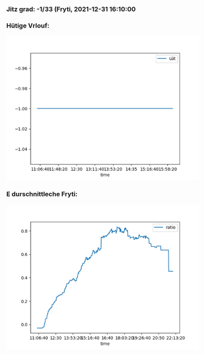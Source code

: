 ### Jitz grad: -1/33 (Fryti, 2021-12-31 16:10:00

### Hütige Vrlouf:
![Graph](Today.png)

### E durschnittleche Fryti:
![Graph](Fryti.png)